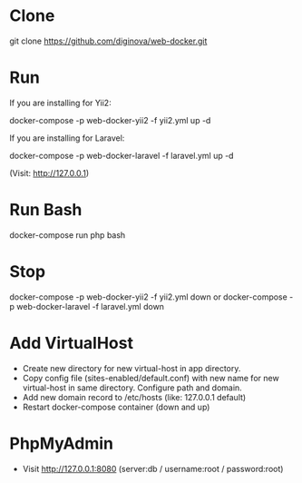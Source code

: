 # Clone
git clone https://github.com/diginova/web-docker.git
# Run
If you are installing for Yii2:

docker-compose -p web-docker-yii2 -f yii2.yml up -d

If you are installing for Laravel:

docker-compose -p web-docker-laravel -f laravel.yml up -d

(Visit: http://127.0.0.1)

# Run Bash
docker-compose run php bash

# Stop
docker-compose -p web-docker-yii2 -f yii2.yml down
or
docker-compose -p web-docker-laravel -f laravel.yml down

# Add VirtualHost
* Create new directory for new virtual-host in app directory.
* Copy config file (sites-enabled/default.conf) with new name for new virtual-host in same directory. Configure path and domain.
* Add new domain record to /etc/hosts (like: 127.0.0.1    default)
* Restart docker-compose container (down and up)

# PhpMyAdmin
* Visit http://127.0.0.1:8080 (server:db / username:root / password:root)
